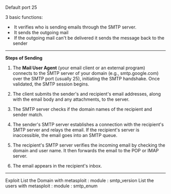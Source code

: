 Default port 25

3 basic functions:
-  It verifies who is sending emails through the SMTP server.
-  It sends the outgoing mail
-  If the outgoing mail can't be delivered it sends the message back to the sender

---
**Steps of Sending**
1. The **Mail User Agent** (your email client or an external program) connects to the SMTP server of your domain (e.g., smtp.google.com) over the SMTP port (usually 25), initiating the SMTP handshake. Once validated, the SMTP session begins.

2. The client submits the sender's and recipient's email addresses, along with the email body and any attachments, to the server.

3. The SMTP server checks if the domain names of the recipient and sender match.

4. The sender's SMTP server establishes a connection with the recipient's SMTP server and relays the email. If the recipient's server is inaccessible, the email goes into an SMTP queue.

5. The recipient's SMTP server verifies the incoming email by checking the domain and user name. It then forwards the email to the POP or IMAP server.

6. The email appears in the recipient's inbox.
---
Exploit
List the Domain with metasploit : module : smtp_version
List the users with metasploit : module : smtp_enum
